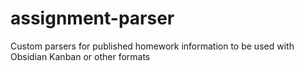 # assignment-parser
Custom parsers for published homework information to be used with Obsidian Kanban or other formats
